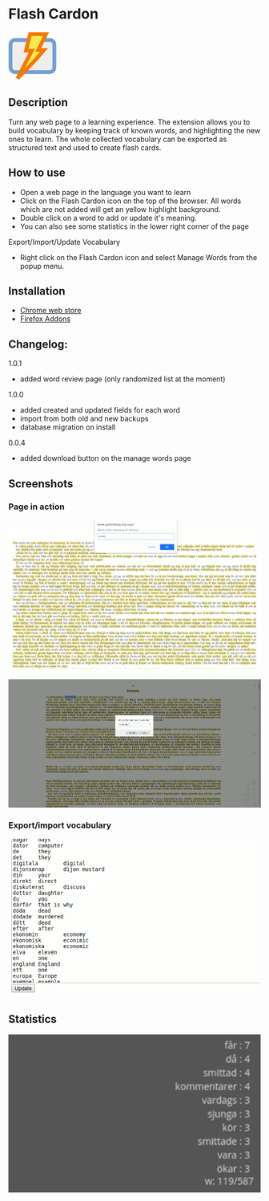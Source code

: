 # Flash Cardon

![Icon](assets/icon.svg)


## Description

Turn any web page to a learning experience.
The extension allows you to build vocabulary by keeping track of known words, and highlighting the new ones to learn.
The whole collected vocabulary can be exported as structured text and used to create flash cards.

## How to use

- Open a web page in the language you want to learn
- Click on the Flash Cardon icon on the top of the browser. All words which are not added will get an yellow highlight background.
- Double click on a word to add or update it's meaning.
- You can also see some statistics in the lower right corner of the page

Export/Import/Update Vocabulary
- Right click on the Flash Cardon icon and select Manage Words from the popup menu.

## Installation

* [Chrome web store](https://chrome.google.com/webstore/detail/flash-cardon/kljjkndkgodhkabbkecjlladgmeapiaf)
* [Firefox Addons](https://addons.mozilla.org/en-GB/firefox/addon/flash-cardon/)

## Changelog:

1.0.1
- added word review page (only randomized list at the moment)

1.0.0
- added created and updated fields for each word
- import from both old and new backups
- database migration on install

0.0.4
- added download button on the manage words page

## Screenshots

### Page in action

![Page in action Chrome](assets/screenshot-chrome.png)
![Page in action Firefox](assets/screenshot-firefox.png)

### Export/import vocabulary

![Export/Import page](assets/screenshot-chrome-export.png)

## Statistics
![Stats](assets/screenshot-stats.png)